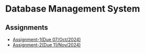 # Database Management System
## Assignments
- [Assignment-1(Due 07/Oct/2024)](assignment-1.md)
- [Assignment-2(Due 11/Nov/2024)](assignment-2.md)
